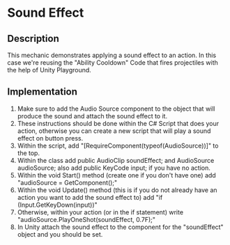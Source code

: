 # Sound Effect

## Description
This mechanic demonstrates applying a sound effect to an action. In this case we're reusing the "Ability Cooldown" Code that fires projectiles with the help of Unity Playground.

## Implementation
1. Make sure to add the Audio Source component to the object that will produce the sound and attach the sound effect to it.
2. These instructions should be done within the C# Script that does your action, otherwise you can create a new script that will play a sound effect on button press.
3. Within the script, add "[RequireComponent(typeof(AudioSource))]" to the top.
4. Within the class add public AudioClip soundEffect; and AudioSource audioSource; also add public KeyCode input; if you have no action.
5. Within the void Start() method (create one if you don't have one) add "audioSource = GetComponent<AudioSource>();"
6. Within the void Update() method (this is if you do not already have an action you want to add the sound effect to) add "if (Input.GetKeyDown(input))"
7. Otherwise, within your action (or in the if statement) write "audioSource.PlayOneShot(soundEffect, 0.7F);"
8. In Unity attach the sound effect to the component for the "soundEffect" object and you should be set.